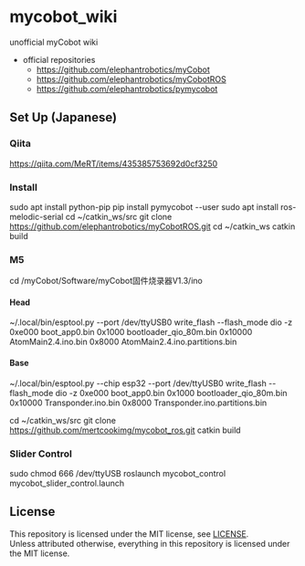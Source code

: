 # mycobot_wiki

unofficial myCobot wiki
* official repositories
    * https://github.com/elephantrobotics/myCobot
    * https://github.com/elephantrobotics/myCobotROS
    * https://github.com/elephantrobotics/pymycobot

## Set Up (Japanese)
### Qiita
https://qiita.com/MeRT/items/435385753692d0cf3250

### Install
sudo apt install python-pip
pip install pymycobot --user
sudo apt install ros-melodic-serial
cd ~/catkin_ws/src
git clone https://github.com/elephantrobotics/myCobotROS.git
cd ~/catkin_ws
catkin build

### M5
cd /myCobot/Software/myCobot固件烧录器V1.3/ino
#### Head
~/.local/bin/esptool.py --port /dev/ttyUSB0 write_flash --flash_mode dio -z 0xe000 boot_app0.bin 0x1000 bootloader_qio_80m.bin 0x10000 AtomMain2.4.ino.bin 0x8000 AtomMain2.4.ino.partitions.bin

#### Base
~/.local/bin/esptool.py --chip esp32 --port /dev/ttyUSB0 write_flash --flash_mode dio -z 0xe000 boot_app0.bin 0x1000 bootloader_qio_80m.bin 0x10000 Transponder.ino.bin 0x8000 Transponder.ino.partitions.bin


cd ~/catkin_ws/src
git clone https://github.com/mertcookimg/mycobot_ros.git
catkin build

### Slider Control
sudo chmod 666 /dev/ttyUSB
roslaunch mycobot_control mycobot_slider_control.launch 

## License
This repository is licensed under the MIT license, see [LICENSE](./LICENSE).  
Unless attributed otherwise, everything in this repository is licensed under the MIT license.
